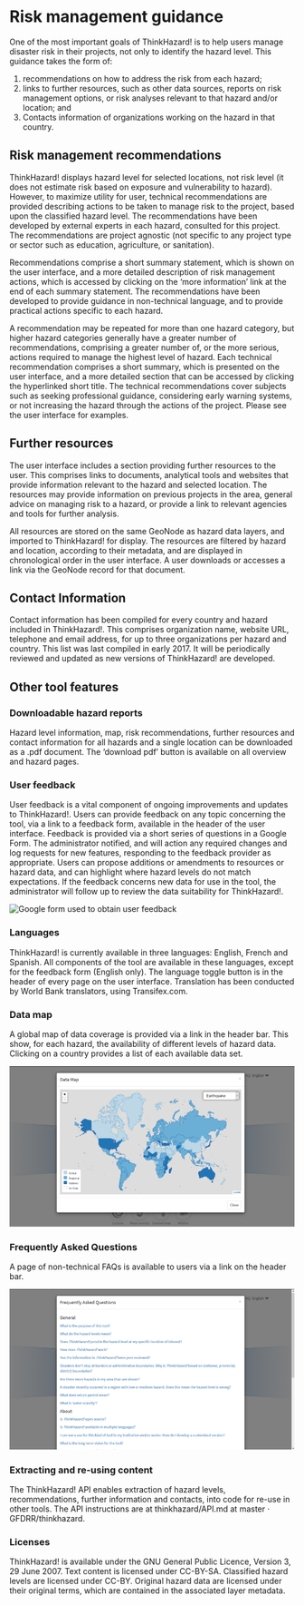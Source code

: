 # Risk management guidance
One of the most important goals of ThinkHazard! is to help users manage disaster risk in their projects, not only to identify the hazard level. This guidance takes the form of: 
1. recommendations on how to address the risk from each hazard; 
2. links to further resources, such as other data sources, reports on risk management options, or risk analyses relevant to that hazard and/or location; and 
3. Contacts information of organizations working on the hazard in that country.

## Risk management recommendations
ThinkHazard! displays hazard level for selected locations, not risk level (it does not estimate risk based on exposure and vulnerability to hazard). However, to maximize utility for user, technical recommendations are provided describing actions to be taken to manage risk to the project, based upon the classified hazard level. The recommendations have been developed by external experts in each hazard, consulted for this project. The recommendations are project agnostic (not specific to any project type or sector such as education, agriculture, or sanitation). 

Recommendations comprise a short summary statement, which is shown on the user interface, and a more detailed description of risk management actions, which is accessed by clicking on the ‘more information’ link at the end of each summary statement. The recommendations have been developed to provide guidance in non-technical language, and to provide practical actions specific to each hazard. 

A recommendation may be repeated for more than one hazard category, but higher hazard categories generally have a greater number of recommendations, comprising a greater number of, or the more serious, actions required to manage the highest level of hazard. Each technical recommendation comprises a short summary, which is presented on the user interface, and a more detailed section that can be accessed by clicking the hyperlinked short title. The technical recommendations cover subjects such as seeking professional guidance, considering early warning systems, or not increasing the hazard through the actions of the project. Please see the user interface for examples.

## Further resources
The user interface includes a section providing further resources to the user. This comprises links to documents, analytical tools and websites that provide information relevant to the hazard and selected location. The resources may provide information on previous projects in the area, general advice on managing risk to a hazard, or provide a link to relevant agencies and tools for further analysis.

All resources are stored on the same GeoNode as hazard data layers, and imported to ThinkHazard! for display. The resources are filtered by hazard and location, according to their metadata, and are displayed in chronological order in the user interface. A user downloads or accesses a link via the GeoNode record for that document.

## Contact Information
Contact information has been compiled for every country and hazard included in ThinkHazard!. This comprises organization name, website URL, telephone and email address, for up to three organizations per hazard and country. This list was last compiled in early 2017. It will be periodically reviewed and updated as new versions of ThinkHazard! are developed.

## Other tool features
### Downloadable hazard reports
Hazard level information, map, risk recommendations, further resources and contact information for all hazards and a single location can be downloaded as a .pdf document. The ‘download pdf’ button is available on all overview and hazard pages. 

### User feedback
User feedback is a vital component of ongoing improvements and updates to ThinkHazard!. Users can provide feedback on any topic concerning the tool, via a link to a feedback form, available in the header of the user interface. Feedback is provided via a short series of questions in a Google Form. The administrator notified, and will action any required changes and log requests for new features, responding to the feedback provider as appropriate. Users can propose additions or amendments to resources or hazard data, and can highlight where hazard levels do not match expectations. If the feedback concerns new data for use in the tool, the administrator will follow up to review the data suitability for ThinkHazard!.
 
<div class="c-box-image">
  <img src="images/posts/guidance/feedbackform.png" alt="Google form used to obtain user feedback"/>
</div>


### Languages
ThinkHazard! is currently available in three languages: English, French and Spanish. All components of the tool are available in these languages, except for the feedback form (English only). The language toggle button is in the header of every page on the user interface. Translation has been conducted by World Bank translators, using Transifex.com.

### Data map
A global map of data coverage is provided via a link in the header bar. This show, for each hazard, the availability of different levels of hazard data. Clicking on a country provides a list of each available data set.
 
<div class="c-box-image">
  <img src="images/posts/guidance/datamap.png" alt="Global data map, showing the geographic level of data used in ThinkHazard, for each hazard and country"/>
</div>

### Frequently Asked Questions
A page of non-technical FAQs is available to users via a link on the header bar.
 
<div class="c-box-image">
  <img src="images/posts/guidance/faq.png" alt="A Frequently Asked Questions section on the site provides information about most aspects of the tool, in non-technical language"/>
</div>

### Extracting and re-using content
The ThinkHazard! API enables extraction of hazard levels, recommendations, further information and contacts, into code for re-use in other tools. The API instructions are at thinkhazard/API.md at master · GFDRR/thinkhazard.

### Licenses 
ThinkHazard! is available under the GNU General Public Licence, Version 3, 29 June 2007. Text content is licensed under CC-BY-SA. Classified hazard levels are licensed under CC-BY. Original hazard data are licensed under their original terms, which are contained in the associated layer metadata.
